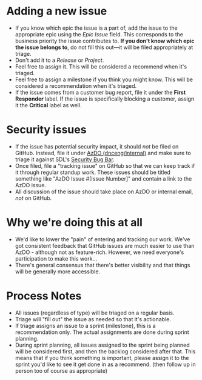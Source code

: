 # Adding a new issue
- If you know which epic the issue is a part of, add the issue to the appropriate epic using the *Epic Issue* field.  This corresponds to the business priority the issue contributes to. **If you don't know which epic the issue belongs to**, do not fill this out&mdash;it will be filed appropriately at triage.
- Don't add it to a *Release* or *Project*.
- Feel free to assign it.  This will be considered a recommend when it's triaged.
- Feel free to assign a milestone if you think you might know.  This will be considered a recommendation when it's triaged.
- If the issue comes from a customer bug report, file it under the **First Responder** label. If the issue is specifically blocking a customer, assign it the **Critical** label as well.

# Security issues
- If the issue has potential security impact, it should *not* be filed on GitHub. Instead, file it under [AzDO (dnceng/internal)](https://dev.azure.com/dnceng/internal/_workitems/) and make sure to triage it against SDL's [Security Bug Bar](https://aka.ms/sdlbugbar).
- Once filed, file a "tracking issue" on GitHub so that we can keep track if it through regular standup work. These issues should be titled something like "AzDO Issue #[Issue Number]" and contain a link to the AzDO issue.
- All discussion of the issue should take place on AzDO or internal email, *not* on GitHub.

# Why we're doing this at all
- We'd like to lower the "pain" of entering and tracking our work.  We've got consistent feedback that GitHub issues are much easier to use than AzDO - although not as feature-rich.  However, we need everyone's participation to make this work...
- There's general consensus that there's better visibility and that things will be generally more accessible.

# Process Notes
- All issues (regardless of type) will be triaged on a regular basis.
- Triage will "fill out" the issue as needed so that it's actionable.
- If triage assigns an issue to a sprint (milestone), this is a recommendation only.  The actual assignments are done during sprint planning.
- During sprint planning, all issues assigned to the sprint being planned will be considered first, and then the backlog considered after that.  This means that if you think something is important, please assign it to the sprint you'd like to see it get done in as a recommend.  (then follow up in person too of course as appropriate)
